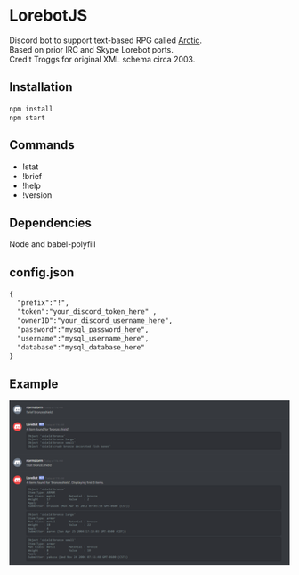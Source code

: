 # LorebotJS
Discord bot to support text-based RPG called [Arctic](http://mud.arctic.org).  
Based on prior IRC and Skype Lorebot ports.  
Credit Troggs for original XML schema circa 2003.  

## Installation
```
npm install
npm start
```

## Commands
* !stat
* !brief
* !help
* !version

## Dependencies

Node and babel-polyfill

## config.json
```
{
  "prefix":"!",
  "token":"your_discord_token_here" ,
  "ownerID":"your_discord_username_here",
  "password":"mysql_password_here",
  "username":"mysql_username_here",
  "database":"mysql_database_here"
}

```
## Example
![Discord Lorebot](/lorebot.PNG?raw=true "Example of brief and stat")
